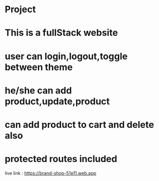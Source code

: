 # Project

#  This is a fullStack website
#  user can login,logout,toggle between theme
#  he/she can add product,update,product
#  can add product to cart and delete also
# protected routes included


live link :   https://brand-shop-51e11.web.app